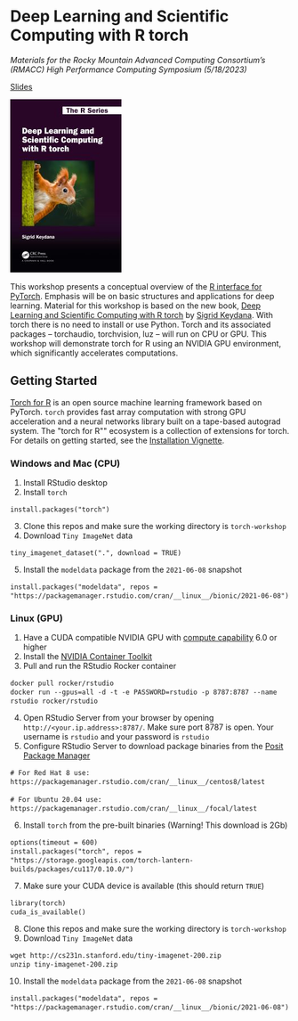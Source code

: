 # Deep Learning and Scientific Computing with R torch

*Materials for the Rocky Mountain Advanced Computing Consortium’s (RMACC) High Performance Computing Symposium (5/18/2023)*

[Slides](https://rpubs.com/nwstephens/torch-workshop)

![](Keydana.jpg)

This workshop presents a conceptual overview of the [R interface for PyTorch](https://torch.mlverse.org/). Emphasis will be on basic structures and applications for deep learning. Material for this workshop is based on the new book, [Deep Learning and Scientific Computing with R torch](https://skeydan.github.io/Deep-Learning-and-Scientific-Computing-with-R-torch/) by [Sigrid Keydana](https://divergences.xyz/). With torch there is no need to install or use Python. Torch and its associated packages – torchaudio, torchvision, luz – will run on CPU or GPU. This workshop will demonstrate torch for R using an NVIDIA GPU environment, which significantly accelerates computations.


## Getting Started

[Torch for R](https://torch.mlverse.org/) is an open source machine learning framework based on PyTorch. `torch` provides fast array computation with strong GPU acceleration and a neural networks library built on a tape-based autograd system. The "torch for R"" ecosystem is a collection of extensions for torch. For details on getting started, see the [Installation Vignette](https://torch.mlverse.org/docs/articles/installation.html).

### Windows and Mac (CPU)

1. Install RStudio desktop
2. Install `torch`

```{r}
install.packages("torch")
```

3. Clone this repos and make sure the working directory is `torch-workshop`
4. Download `Tiny ImageNet` data

```{r}
tiny_imagenet_dataset(".", download = TRUE)
```

5. Install the `modeldata` package from the `2021-06-08` snapshot

```{r}
install.packages("modeldata", repos = "https://packagemanager.rstudio.com/cran/__linux__/bionic/2021-06-08")
```

### Linux (GPU)

1. Have a CUDA compatible NVIDIA GPU with [compute capability](https://developer.nvidia.com/cuda-gpus#compute) 6.0 or higher
2. Install the [NVIDIA Container Toolkit](https://docs.nvidia.com/datacenter/cloud-native/container-toolkit/install-guide.html)
3. Pull and run the RStudio Rocker container

```{bash}
docker pull rocker/rstudio
docker run --gpus=all -d -t -e PASSWORD=rstudio -p 8787:8787 --name rstudio rocker/rstudio
```

4. Open RStudio Server from your browser by opening `http://<your.ip.address>:8787/`. Make sure port 8787 is open. Your username is `rstudio` and your password is `rstudio`
5. Configure RStudio Server to download package binaries from the [Posit Package Manager](https://packagemanager.rstudio.com/client/#/)

```
# For Red Hat 8 use:
https://packagemanager.rstudio.com/cran/__linux__/centos8/latest

# For Ubuntu 20.04 use:
https://packagemanager.rstudio.com/cran/__linux__/focal/latest
```
6. Install `torch` from the pre-built binaries (Warning! This download is 2Gb)

```{r}
options(timeout = 600)
install.packages("torch", repos = "https://storage.googleapis.com/torch-lantern-builds/packages/cu117/0.10.0/")
```

7. Make sure your CUDA device is available (this should return `TRUE`)

```{r}
library(torch)
cuda_is_available()
```

8. Clone this repos and make sure the working directory is `torch-workshop`
9. Download `Tiny ImageNet` data

```{bash}
wget http://cs231n.stanford.edu/tiny-imagenet-200.zip
unzip tiny-imagenet-200.zip
```

10. Install the `modeldata` package from the `2021-06-08` snapshot

```{r}
install.packages("modeldata", repos = "https://packagemanager.rstudio.com/cran/__linux__/bionic/2021-06-08")
```
